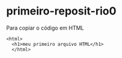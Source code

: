 # primeiro-reposit-rio0

Para copiar o código em HTML
```
<html>
  <h1>meu primeiro arquivo HTML</h1>
  </html>
```
